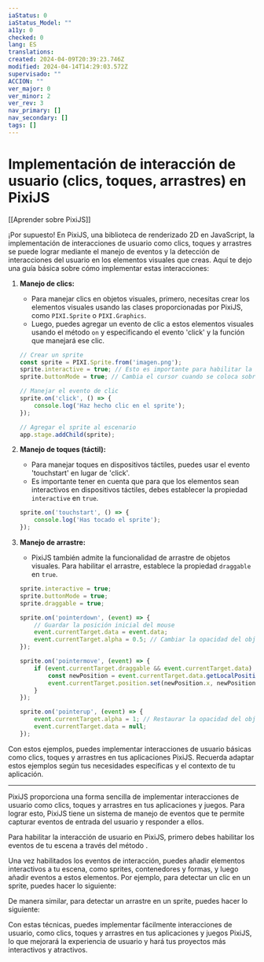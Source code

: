 ```yaml
---
iaStatus: 0
iaStatus_Model: ""
a11y: 0
checked: 0
lang: ES
translations: 
created: 2024-04-09T20:39:23.746Z
modified: 2024-04-14T14:29:03.572Z
supervisado: ""
ACCION: ""
ver_major: 0
ver_minor: 2
ver_rev: 3
nav_primary: []
nav_secondary: []
tags: []
---
```

# Implementación de interacción de usuario (clics, toques, arrastres) en PixiJS

[[Aprender sobre PixiJS]]


¡Por supuesto! En PixiJS, una biblioteca de renderizado 2D en JavaScript, la implementación de interacciones de usuario como clics, toques y arrastres se puede lograr mediante el manejo de eventos y la detección de interacciones del usuario en los elementos visuales que creas. Aquí te dejo una guía básica sobre cómo implementar estas interacciones:

1. **Manejo de clics:**
   - Para manejar clics en objetos visuales, primero, necesitas crear los elementos visuales usando las clases proporcionadas por PixiJS, como `PIXI.Sprite` o `PIXI.Graphics`.
   - Luego, puedes agregar un evento de clic a estos elementos visuales usando el método `on` y especificando el evento 'click' y la función que manejará ese clic.

   ```javascript
   // Crear un sprite
   const sprite = PIXI.Sprite.from('imagen.png');
   sprite.interactive = true; // Esto es importante para habilitar la interactividad
   sprite.buttonMode = true; // Cambia el cursor cuando se coloca sobre el sprite

   // Manejar el evento de clic
   sprite.on('click', () => {
       console.log('Haz hecho clic en el sprite');
   });

   // Agregar el sprite al escenario
   app.stage.addChild(sprite);
   ```

2. **Manejo de toques (táctil):**
   - Para manejar toques en dispositivos táctiles, puedes usar el evento 'touchstart' en lugar de 'click'.
   - Es importante tener en cuenta que para que los elementos sean interactivos en dispositivos táctiles, debes establecer la propiedad `interactive` en `true`.

   ```javascript
   sprite.on('touchstart', () => {
       console.log('Has tocado el sprite');
   });
   ```

3. **Manejo de arrastre:**
   - PixiJS también admite la funcionalidad de arrastre de objetos visuales. Para habilitar el arrastre, establece la propiedad `draggable` en `true`.

   ```javascript
   sprite.interactive = true;
   sprite.buttonMode = true;
   sprite.draggable = true;

   sprite.on('pointerdown', (event) => {
       // Guardar la posición inicial del mouse
       event.currentTarget.data = event.data;
       event.currentTarget.alpha = 0.5; // Cambiar la opacidad del objeto al inicio del arrastre
   });

   sprite.on('pointermove', (event) => {
       if (event.currentTarget.draggable && event.currentTarget.data) {
           const newPosition = event.currentTarget.data.getLocalPosition(event.currentTarget.parent);
           event.currentTarget.position.set(newPosition.x, newPosition.y);
       }
   });

   sprite.on('pointerup', (event) => {
       event.currentTarget.alpha = 1; // Restaurar la opacidad del objeto al final del arrastre
       event.currentTarget.data = null;
   });
   ```

Con estos ejemplos, puedes implementar interacciones de usuario básicas como clics, toques y arrastres en tus aplicaciones PixiJS. Recuerda adaptar estos ejemplos según tus necesidades específicas y el contexto de tu aplicación.

---

PixiJS proporciona una forma sencilla de implementar interacciones de usuario como clics, toques y arrastres en tus aplicaciones y juegos. Para lograr esto, PixiJS tiene un sistema de manejo de eventos que te permite capturar eventos de entrada del usuario y responder a ellos.

Para habilitar la interacción de usuario en PixiJS, primero debes habilitar los eventos de tu escena a través del método .



Una vez habilitados los eventos de interacción, puedes añadir elementos interactivos a tu escena, como sprites, contenedores y formas, y luego añadir eventos a estos elementos. Por ejemplo, para detectar un clic en un sprite, puedes hacer lo siguiente:



De manera similar, para detectar un arrastre en un sprite, puedes hacer lo siguiente:



Con estas técnicas, puedes implementar fácilmente interacciones de usuario, como clics, toques y arrastres en tus aplicaciones y juegos PixiJS, lo que mejorará la experiencia de usuario y hará tus proyectos más interactivos y atractivos.
